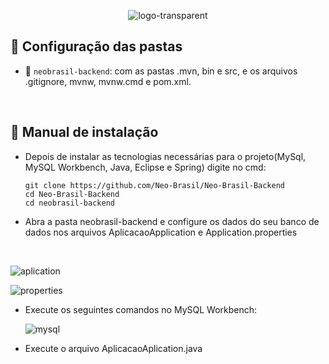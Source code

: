 <div align="center" id="menu">

![logo-transparent](https://user-images.githubusercontent.com/101027809/230496841-d01b0b66-9c81-47a9-b5de-1ece5735d133.png)


</div>


## :file_folder: Configuração das pastas

* 📂 `neobrasil-backend`:  com as pastas .mvn, bin e  src,  e os arquivos .gitignore, mvnw, mvnw.cmd e pom.xml.

  

<br>

 ## :scroll: Manual de instalação

* Depois de instalar as tecnologias necessárias para o projeto(MySql, MySQL Workbench, Java, Eclipse e Spring) digite no cmd:

  ```
  git clone https://github.com/Neo-Brasil/Neo-Brasil-Backend
  cd Neo-Brasil-Backend
  cd neobrasil-backend
  ```



- Abra a pasta neobrasil-backend  e configure os dados do seu banco de dados nos arquivos AplicacaoApplication e Application.properties
<br>

   ![aplication](https://user-images.githubusercontent.com/101027809/230613921-e8d4269e-dff9-48c3-a3f1-d8ad711d39e6.png)
   
   ![properties](https://user-images.githubusercontent.com/101027809/230612840-f10ed34c-bba6-4405-9177-74535d845d73.png)
 

- Execute os seguintes comandos no MySQL Workbench:

  ![mysql](https://user-images.githubusercontent.com/101027809/229372701-fabb64af-5456-4f70-9e22-1f209373dac1.png)


- Execute o arquivo AplicacaoAplication.java 

